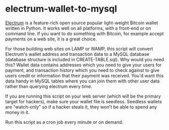 # electrum-wallet-to-mysql

<a href="https://electrum.org/">Electrum</a> is a feature-rich open source popular light-weight Bitcoin wallet written in Python.  It works well on all platforms, with a front-end or on command line.  If you want to do something with Bitcoin, for example accept payments on a web site, it is a great choice.

For those building web sites on LAMP or WAMP, this script will convert Electrum's wallet address and transaction data to a MySQL database (database structure is included in CREATE-TABLE.sql).  Why would you need this?  Wallet data contains addresses which you need to give your users for payment, and transaction history which you need to check against to give users credit or information that their payment was received.  You'd want this data handy in MySQL tables where you can join them with other user data rather than querying electrum every time.

If you are running this script on your web server (which will be the primary target for hackers), make sure your wallet file is seedless.  Seedless wallets are "watch-only" so if a hacker steals it, they won't be able to spend any money in it.

Run this script as a cron job every minute or on demand.
